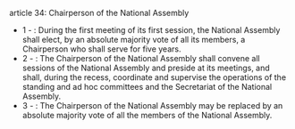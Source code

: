 article 34: Chairperson of the National Assembly

<ul>
			<li>1 - : During the first meeting of its first session, the National Assembly shall elect, by an absolute majority vote of all its members, a Chairperson who shall serve for five years.<ul>
			</ul></li>			<li>2 - : The Chairperson of the National Assembly shall convene all sessions of the National Assembly and preside at its meetings, and shall, during the recess, coordinate and supervise the operations of the standing and ad hoc committees and the Secretariat of the National Assembly.<ul>
			</ul></li>			<li>3 - : The Chairperson of the National Assembly may be replaced by an absolute majority vote of all the members of the National Assembly.<ul>
			</ul></li></ul>